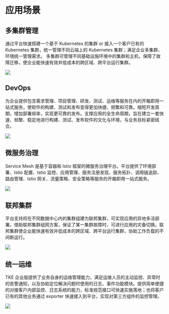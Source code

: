 # 应用场景



## 多集群管理
通过平台快速搭建一个基于 Kubernetes 的集群 or 接入一个客户已有的 Kubernetes 集群，统一管理不同云端上的 Kubernetes 集群；满足企业多集群、环境统一管理需求。
多集群可管理不同基础设施环境中的集群和主机，保障了故障迁移，使企业能快速有效并低成本的跨区域、跨平台运行集群。

![](../../images/TKEEnterprise/多集群管理.svg)



## DevOps

为企业提供包含需求管理、项目管理、研发、测试、运维等服务在内的开箱即用一站式服务，使软件的构建、测试和发布变得更加快捷、频繁和可靠。缩短开发周期，增加部署频率，实现更可靠的发布。支撑应用的全生命周期，旨在建立一套快速、频繁、稳定地进行构建、测试、发布软件的文化与环境，与业务目标紧密结合。

![](../../images/TKEEnterprise/DevOps.svg)



## 微服务治理

Service Mesh 是基于容器和 Istio 框架的微服务治理平台。平台提供了环境部署、Istio 配置、Istio 监控、应用管理、服务注册发现、服务拓扑、调用链追踪、路由管理、Istio 网关、流量策略、安全策略等服务的开箱即用一站式服务。

![](../../images/TKEEnterprise/微服务治理.svg)



## 联邦集群

平台支持将在不同数据中心内的集群组建为联邦集群，可实现应用的异地多活部署。借助联邦集群组网方案，保证了某一集群故障时，可进行应用的灾备切换。联邦集群使企业能快速有效并低成本的跨区域、跨平台运行集群，协助工作负载的不间断运行。

![](../../images/TKEEnterprise/联邦集群.svg)



## 统一运维

TKE 企业版提供了业务自身的运维管理能力，满足运维人员的主动监控、异常时的告警通知，以及协助定位解决问题时使用的日志、事件功能模块。提供简单便捷的对接客户内部监控、日志系统的能力，标准规范接口可快速实施落地；也将客户已有的其他业务通过 exporter 快速接入到平台，实现对第三方组件的监控管理。

![](../../images/TKEEnterprise/统一运维.svg)